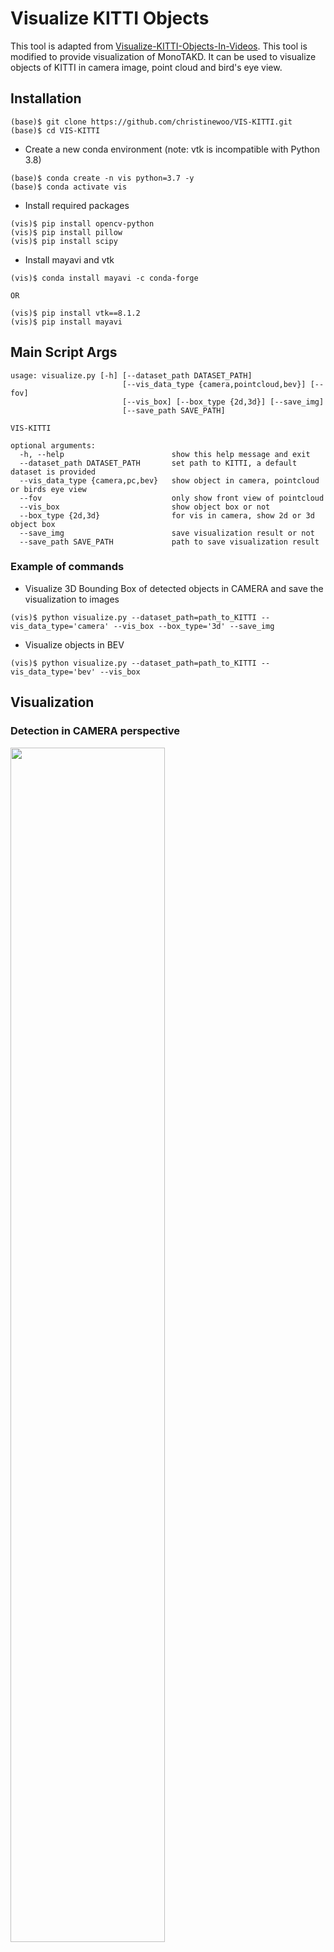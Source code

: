 # Visualize KITTI Objects
This tool is adapted from [Visualize-KITTI-Objects-In-Videos](https://github.com/HengLan/Visualize-KITTI-Objects-in-Videos). This tool is modified to provide visualization of MonoTAKD. It can be used to visualize objects of KITTI in camera image, point cloud and bird's eye view.

## Installation
```
(base)$ git clone https://github.com/christinewoo/VIS-KITTI.git
(base)$ cd VIS-KITTI
```
* Create a new conda environment (note: vtk is incompatible with Python 3.8)
```
(base)$ conda create -n vis python=3.7 -y 
(base)$ conda activate vis
```

* Install required packages 
```
(vis)$ pip install opencv-python
(vis)$ pip install pillow
(vis)$ pip install scipy
```

* Install mayavi and vtk
```
(vis)$ conda install mayavi -c conda-forge

OR 

(vis)$ pip install vtk==8.1.2
(vis)$ pip install mayavi
```

## Main Script Args

```
usage: visualize.py [-h] [--dataset_path DATASET_PATH]
                         [--vis_data_type {camera,pointcloud,bev}] [--fov]
                         [--vis_box] [--box_type {2d,3d}] [--save_img]
                         [--save_path SAVE_PATH]

VIS-KITTI 

optional arguments:
  -h, --help                        show this help message and exit
  --dataset_path DATASET_PATH       set path to KITTI, a default dataset is provided
  --vis_data_type {camera,pc,bev}   show object in camera, pointcloud or birds eye view
  --fov                             only show front view of pointcloud
  --vis_box                         show object box or not
  --box_type {2d,3d}                for vis in camera, show 2d or 3d object box
  --save_img                        save visualization result or not
  --save_path SAVE_PATH             path to save visualization result

```

### Example of commands
* Visualize 3D Bounding Box of detected objects in CAMERA and save the visualization to images
```
(vis)$ python visualize.py --dataset_path=path_to_KITTI --vis_data_type='camera' --vis_box --box_type='3d' --save_img
```
* Visualize objects in BEV
```
(vis)$ python visualize.py --dataset_path=path_to_KITTI --vis_data_type='bev' --vis_box
```

## Visualization
### Detection in CAMERA perspective
<img src="https://github.com/hoiliu-0801/MonoTAKD/blob/main/demo/3d.gif" width = "70%">
<br>
<img src="https://github.com/hoiliu-0801/MonoTAKD/blob/main/demo/seq_329.gif" width = "70%">

### Detection in BEV perspective
<img src="https://github.com/hoiliu-0801/MonoTAKD/blob/main/demo/bev.gif" width = "70%">

### Detection with giCAMERA & BEV side-by-side
<img src="https://github.com/hoiliu-0801/MonoTAKD/blob/main/demo/cam_bev_demo.gif" width = "70%">